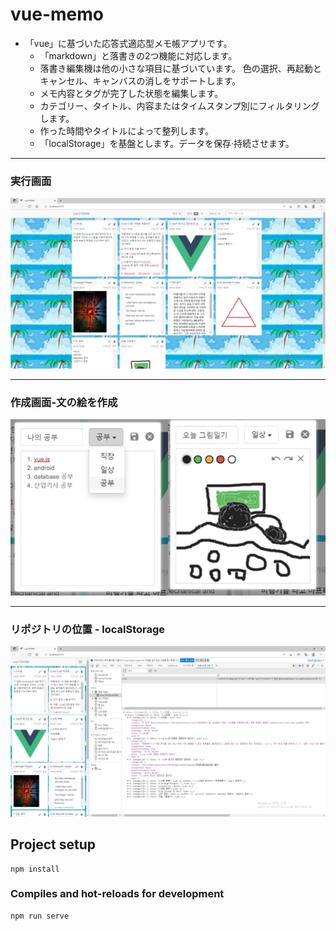# vue-memo


<!--
- 'vue'에 기반한 응답식 적응형 메모장 앱입니다
  - 'markdown'과 낙서 두 가지기능을 지원합니다.
  - 낙서 편집기는 다른 작은 항목을 기반으로 합니다 색상 선택, 다시 실행과 취소, 캔버스 지우기를 지원합니다
  - 메모 내용과 태그가 완료된 상태를 편집합니다
  - 카테고리, 제목, 내용 또는 타임스탬프별로 필터링합니다
  - 만든 시간이나 제목에 따라 정렬합니다
  - 'localStorage' 를 기반으로 합니다.데이터를 저장 및 지속시킵니다
-->

- 「vue」に基づいた応答式適応型メモ帳アプリです。
  - 「markdown」と落書きの2つ機能に対応します。
  - 落書き編集機は他の小さな項目に基づいています。 色の選択、再起動とキャンセル、キャンバスの消しをサポートします。
  - メモ内容とタグが完了した状態を編集します。
  - カテゴリー、タイトル、内容またはタイムスタンプ別にフィルタリングします。
  - 作った時間やタイトルによって整列します。
  - 「localStorage」を基盤とします。データを保存·持続させます。
---

### 実行画面

<img src = "https://github.com/YH-LEE21/vue-YOHAN/blob/main/IMAGE/Execution_screen.png" alt="실행화면">

---

### 作成画面-文の絵を作成
<img src = "https://github.com/YH-LEE21/vue-YOHAN/blob/main/IMAGE/Write_screen.png" alt="작성화면">

---

### リポジトリの位置 - localStorage
<img src = "https://github.com/YH-LEE21/vue-YOHAN/blob/main/IMAGE/Storage_screen.png" alt="저장소">

## Project setup
```
npm install
```

### Compiles and hot-reloads for development
```
npm run serve
```


